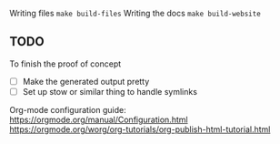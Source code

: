 Writing files `make build-files`
Writing the docs `make build-website`

## TODO

To finish the proof of concept

- [ ] Make the generated output pretty
- [ ] Set up stow or similar thing to handle symlinks

Org-mode configuration guide:
https://orgmode.org/manual/Configuration.html
https://orgmode.org/worg/org-tutorials/org-publish-html-tutorial.html
